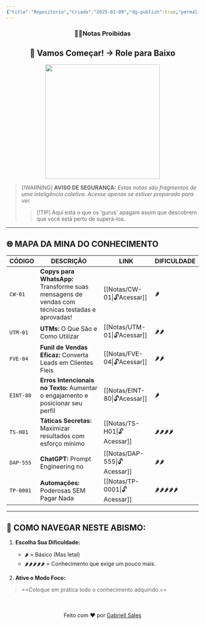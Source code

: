```yaml
---
{"title":"Repositório","Criado":"2025-02-09","dg-publish":true,"permalink":"/notas/repositorio/","dgPassFrontmatter":true}
---
```



<div align="center"> <h3>🕵️‍♂️Notas Proibidas</h3> <h2>🚀 Vamos Começar! → Role para Baixo</h2> </div>

<div align="center">
  <img src="https://media4.giphy.com/media/v1.Y2lkPTc5MGI3NjExdWM3eTN0N3ZyMGdlNnd6aDUxZzBmZXZ1dHVhdzQ3ZWMwNmtjazR2MiZlcD12MV9pbnRlcm5hbF9naWZfYnlfaWQmY3Q9Zw/3o85xJSfieKsICkquk/giphy.gif" width="300">
</div>

> [!WARNING] **AVISO DE SEGURANÇA:**
> *Estas notas são fragmentos de uma inteligência coletiva. Acesse apenas se estiver preparado para ver.*
> >[!TIP] Aqui está o que os 'gurus' apagam assim que descobrem que você está perto de superá-los.

---
## 🌐 MAPA DA MINA DO CONHECIMENTO

| CÓDIGO    | DESCRIÇÃO                                                                                       | LINK                   | DIFICULDADE     |
| --------- | ----------------------------------------------------------------------------------------------- | ---------------------- | --------------- |
| `CW-01`   | **Copys para WhatsApp:** Transforme suas mensagens de vendas com técnicas testadas e aprovadas! | [[Notas/CW-01\|🔓Acessar]]   | 🌶️             |
| `UTM-01`  | **UTMs:** O Que São e Como Utilizar                                                             | [[Notas/UTM-01\|🔓Acessar]]  | 🌶️🌶️          |
| `FVE-04`  | **Funil de Vendas Eficaz:** Converta Leads em Clientes Fieis                                    | [[Notas/FVE-04\|🔓Acessar]]  | 🌶️🌶️          |
| `EINT-80` | **Erros Intencionais no Texto:** Aumentar o engajamento e posicionar seu perfil                 | [[Notas/EINT-80\|🔓Acessar]] | 🌶️             |
| `TS-H01`  | **Táticas Secretas:** Maximizar resultados com esforço mínimo                                   | [[Notas/TS-H01\|🔓Acessar]]  | 🌶️🌶️🌶️🌶️    |
| `DAP-555` | **ChatGPT:** Prompt Engineering no                                                              | [[Notas/DAP-555\|🔓Acessar]] | 🌶️🌶️          |
| `TP-0001` | **Automações:** Poderosas SEM Pagar Nada                                                        | [[Notas/TP-0001\|🔓Acessar]] | 🌶️🌶️🌶️🌶️🌶️ |

---
## 📌 COMO NAVEGAR NESTE ABISMO:  

1. **Escolha Sua Dificuldade:**  
   - 🌶️ = Básico (Mas letal)  
   - 🌶️🌶️🌶️🌶️🌶️ = Conhecimento que exige um pouco mais.
   
2. **Ative o Modo Foco:**
>==Coloque em prática todo o conhecimento adquirido.==

<div align="center" style="margin-top:50px">
  <p>Feito com ❤️ por <a href="https://gabriellsales.com.br" target="_blank">Gabriell Sales</a></p>
</div>